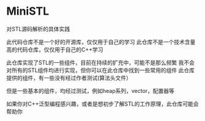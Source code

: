# MiniSTL
对STL源码解析的具体实践

此代码仓库不是一个好的开源库，仅仅用于自己的学习
此仓库不是一个技术含量高的代码仓库，仅仅用于自己的C++学习

此仓库实现了STL的一些组件，目前在持续的扩充中，可能不是那么频繁
我不会对所有的STL组件均进行实现，但你可以在此仓库中找到一些常用的组件
此仓库提供的组件，有一些没有经过作者测试(算法头文件）

但是一些基本的组件，均经过测试，例如heap系列，vector，配置器等

如果你对C++泛型编程感兴趣，或者是想初步了解STL的工作原理，此仓库可能会帮助你


